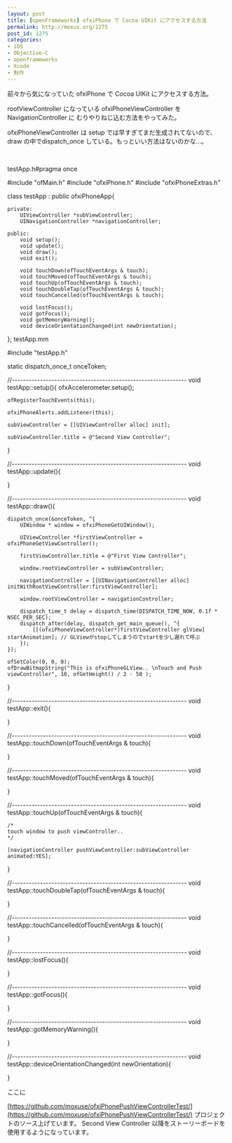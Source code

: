 ```yaml
---
layout: post
title: [openFrameworks] ofxiPhone で Cocoa UIKit にアクセスする方法
permalink: http://moxus.org/1275
post_id: 1275
categories: 
- iOS
- Objective-C
- openframeworks
- Xcode
- 制作
---
```


前々から気になっていた ofxiPhone で Cocoa UIKit にアクセスする方法。

rootViewController になっている ofxiPhoneViewController を NavigationController に
むりやりねじ込む方法をやってみた。

ofxiPhoneViewController は setup では早すぎてまだ生成されてないので、
draw の中でdispatch_once している。もっといい方法はないのかな...。

 

testApp.h#pragma once

#include "ofMain.h"
#include "ofxiPhone.h"
#include "ofxiPhoneExtras.h"

class testApp : public ofxiPhoneApp{

    private:
        UIViewController *subViewController;
        UINavigationController *navigationController;

    public:
        void setup();
        void update();
        void draw();
        void exit();

        void touchDown(ofTouchEventArgs & touch);
        void touchMoved(ofTouchEventArgs & touch);
        void touchUp(ofTouchEventArgs & touch);
        void touchDoubleTap(ofTouchEventArgs & touch);
        void touchCancelled(ofTouchEventArgs & touch);

        void lostFocus();
        void gotFocus();
        void gotMemoryWarning();
        void deviceOrientationChanged(int newOrientation);

};
testApp.mm

#include "testApp.h"

static dispatch_once_t onceToken;

//--------------------------------------------------------------
void testApp::setup(){
    ofxAccelerometer.setup();

    ofRegisterTouchEvents(this);

    ofxiPhoneAlerts.addListener(this);

    subViewController = [[UIViewController alloc] init];

    subViewController.title = @"Second View Controller";
}

//--------------------------------------------------------------
void testApp::update(){

}

//--------------------------------------------------------------
void testApp::draw(){

    dispatch_once(&onceToken, ^{
        UIWindow * window = ofxiPhoneGetUIWindow();

        UIViewController *firstViewController = ofxiPhoneGetViewController();

        firstViewController.title = @"First View Controller";

        window.rootViewController = subViewController;

        navigationController = [[UINavigationController alloc] initWithRootViewController:firstViewController];

        window.rootViewController = navigationController;

        dispatch_time_t delay = dispatch_time(DISPATCH_TIME_NOW, 0.1f * NSEC_PER_SEC);
        dispatch_after(delay, dispatch_get_main_queue(), ^{
            [[(ofxiPhoneViewController*)firstViewController glView] startAnimation]; // GLViewがstopしてしまうのでstartを少し遅れて呼ぶ
        });
    });

    ofSetColor(0, 0, 0);
    ofDrawBitmapString("This is ofxiPhoneGLView.. \nTouch and Push viewController", 10, ofGetHeight() / 2 - 50 );
}

//--------------------------------------------------------------
void testApp::exit(){

}

//--------------------------------------------------------------
void testApp::touchDown(ofTouchEventArgs & touch){

}

//--------------------------------------------------------------
void testApp::touchMoved(ofTouchEventArgs & touch){

}

//--------------------------------------------------------------
void testApp::touchUp(ofTouchEventArgs & touch){

    /*
    touch window to push viewController..
    */

    [navigationController pushViewController:subViewController animated:YES];
}

//--------------------------------------------------------------
void testApp::touchDoubleTap(ofTouchEventArgs & touch){

}

//--------------------------------------------------------------
void testApp::touchCancelled(ofTouchEventArgs & touch){

}

//--------------------------------------------------------------
void testApp::lostFocus(){

}

//--------------------------------------------------------------
void testApp::gotFocus(){

}

//--------------------------------------------------------------
void testApp::gotMemoryWarning(){

}

//--------------------------------------------------------------
void testApp::deviceOrientationChanged(int newOrientation){

}

ここに

[https://github.com/moxuse/ofxiPhonePushViewControllerTest/](https://github.com/moxuse/ofxiPhonePushViewControllerTest/)
プロジェクトのソース上げています。
Second View Controller 以降をストーリーボードを使用するようになっています。